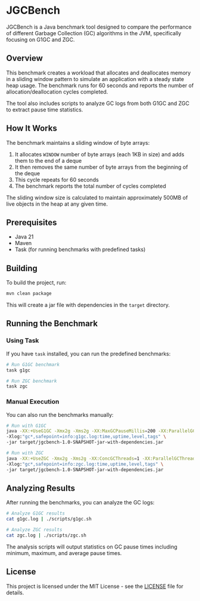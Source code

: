 # JGCBench

JGCBench is a Java benchmark tool designed to compare the performance of different Garbage Collection (GC) algorithms in the JVM, specifically focusing on G1GC and ZGC.

## Overview

This benchmark creates a workload that allocates and deallocates memory in a sliding window pattern to simulate an application with a steady state heap usage. The benchmark runs for 60 seconds and reports the number of allocation/deallocation cycles completed.

The tool also includes scripts to analyze GC logs from both G1GC and ZGC to extract pause time statistics.

## How It Works

The benchmark maintains a sliding window of byte arrays:
1. It allocates `WINDOW` number of byte arrays (each 1KB in size) and adds them to the end of a deque
2. It then removes the same number of byte arrays from the beginning of the deque
3. This cycle repeats for 60 seconds
4. The benchmark reports the total number of cycles completed

The sliding window size is calculated to maintain approximately 500MB of live objects in the heap at any given time.

## Prerequisites

- Java 21
- Maven
- Task (for running benchmarks with predefined tasks)

## Building

To build the project, run:

```bash
mvn clean package
```

This will create a jar file with dependencies in the `target` directory.

## Running the Benchmark

### Using Task

If you have `task` installed, you can run the predefined benchmarks:

```bash
# Run G1GC benchmark
task g1gc

# Run ZGC benchmark
task zgc
```

### Manual Execution

You can also run the benchmarks manually:

```bash
# Run with G1GC
java -XX:+UseG1GC -Xmx2g -Xms2g -XX:MaxGCPauseMillis=200 -XX:ParallelGCThreads=1 -XX:ConcGCThreads=1 \
-Xlog:"gc*,safepoint=info:g1gc.log:time,uptime,level,tags" \
-jar target/jgcbench-1.0-SNAPSHOT-jar-with-dependencies.jar

# Run with ZGC
java -XX:+UseZGC -Xmx2g -Xms2g -XX:ConcGCThreads=1 -XX:ParallelGCThreads=1 \
-Xlog:"gc*,safepoint=info:zgc.log:time,uptime,level,tags" \
-jar target/jgcbench-1.0-SNAPSHOT-jar-with-dependencies.jar
```

## Analyzing Results

After running the benchmarks, you can analyze the GC logs:

```bash
# Analyze G1GC results
cat g1gc.log | ./scripts/g1gc.sh

# Analyze ZGC results
cat zgc.log | ./scripts/zgc.sh
```

The analysis scripts will output statistics on GC pause times including minimum, maximum, and average pause times.

## License

This project is licensed under the MIT License - see the [LICENSE](LICENSE) file for details.
